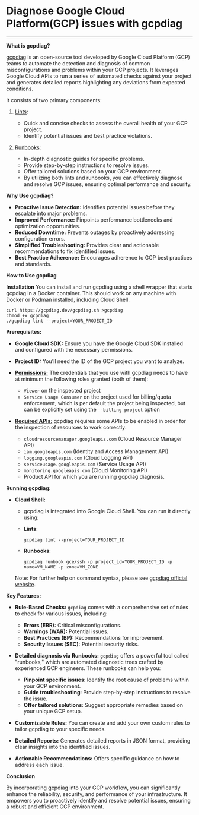 # Diagnose Google Cloud Platform(GCP) issues with gcpdiag

---

**What is gcpdiag?**

[gcpdiag](https://gcpdiag.dev/) is an open-source tool developed by Google Cloud Platform (GCP) teams to automate the detection and diagnosis of common misconfigurations and problems within your GCP projects. It leverages Google Cloud APIs to run a series of automated checks against your project and generates detailed reports highlighting any deviations from expected conditions.

It consists of two primary components:

1. [Lints](https://gcpdiag.dev/rules/): 
    - Quick and concise checks to assess the overall health of your GCP project.
    - Identify potential issues and best practice violations.

2. [Runbooks](https://gcpdiag.dev/runbook/diagnostic-trees/):
    - In-depth diagnostic guides for specific problems.
    - Provide step-by-step instructions to resolve issues.
    - Offer tailored solutions based on your GCP environment.
    - By utilizing both lints and runbooks, you can effectively diagnose and resolve GCP issues, ensuring optimal performance and security.

**Why Use gcpdiag?**

* **Proactive Issue Detection:** Identifies potential issues before they escalate into major problems.
* **Improved Performance:** Pinpoints performance bottlenecks and optimization opportunities.
* **Reduced Downtime:** Prevents outages by proactively addressing configuration errors.
* **Simplified Troubleshooting:** Provides clear and actionable recommendations to fix identified issues.
* **Best Practice Adherence:** Encourages adherence to GCP best practices and standards.

**How to Use gcpdiag**

**Installation**
You can install and run gcpdiag using a shell wrapper that starts gcpdiag in a Docker container. This should work on any machine with Docker or Podman installed, including Cloud Shell.

    
    curl https://gcpdiag.dev/gcpdiag.sh >gcpdiag
    chmod +x gcpdiag
    ./gcpdiag lint --project=YOUR_PROJECT_ID
    

**Prerequisites:**

* **Google Cloud SDK:** Ensure you have the Google Cloud SDK installed and configured with the necessary permissions.
* **Project ID:** You'll need the ID of the GCP project you want to analyze.
* [**Permissions:**](https://gcpdiag.dev/docs/running/#1-permissions) The credentials that you use with gcpdiag needs to have at minimum the following roles granted (both of them):
    - `Viewer` on the inspected project
    - `Service Usage Consumer` on the project used for billing/quota enforcement, which is per default the project being inspected, but can be explicitly set using the `--billing-project` option
* [**Required APIs:**](https://gcpdiag.dev/docs/running/#2-required-apis) gcpdiag requires some APIs to be enabled in order for the inspection of resources to work correctly:

    - `cloudresourcemanager.googleapis.com` (Cloud Resource Manager API)
    - `iam.googleapis.com` (Identity and Access Management API)
    - `logging.googleapis.com` (Cloud Logging API)
    - `serviceusage.googleapis.com` (Service Usage API)
    - `monitoring.googleapis.com` (Cloud Monitoring API)
    - Product API for which you are running gcpdiag diagnosis. 

**Running gcpdiag:**

- **Cloud Shell:**
   * gcpdiag is integrated into Google Cloud Shell. You can run it directly using:

    - **Lints**:  
    
        ```
        gcpdiag lint --project=YOUR_PROJECT_ID
        ```

    - **Runbooks**:

        ```
        gcpdiag runbook gce/ssh -p project_id=YOUR_PROJECT_ID -p name=VM_NAME -p zone=VM_ZONE 
        ```

    Note: For further help on command syntax, please see [gcpdiag official website](https://gcpdiag.dev). 

**Key Features:**

* **Rule-Based Checks:** `gcpdiag` comes with a comprehensive set of rules to check for various issues, including:
    * **Errors (ERR):** Critical misconfigurations.
    * **Warnings (WAR):** Potential issues.
    * **Best Practices (BP):** Recommendations for improvement.
    * **Security Issues (SEC):** Potential security risks.
* **Detailed diagnosis via Runbooks:** `gcpdiag` offers a powerful tool called "runbooks," which are automated diagnostic trees crafted by experienced GCP engineers. These runbooks can help you:

    - **Pinpoint specific issues**: Identify the root cause of problems within your GCP environment.
    - **Guide troubleshooting**: Provide step-by-step instructions to resolve the issue.
    - **Offer tailored solutions**: Suggest appropriate remedies based on your unique GCP setup.

* **Customizable Rules:** You can create and add your own custom rules to tailor gcpdiag to your specific needs.
* **Detailed Reports:** Generates detailed reports in JSON format, providing clear insights into the identified issues.
* **Actionable Recommendations:** Offers specific guidance on how to address each issue.

**Conclusion**

By incorporating gcpdiag into your GCP workflow, you can significantly enhance the reliability, security, and performance of your infrastructure. It empowers you to proactively identify and resolve potential issues, ensuring a robust and efficient GCP environment.